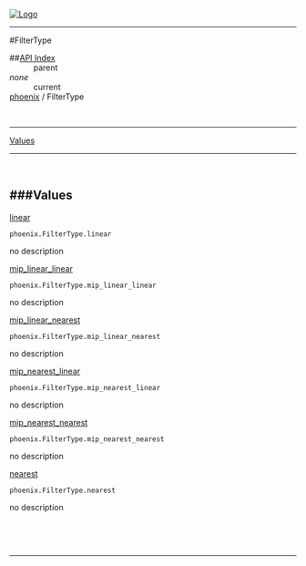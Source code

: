 
[![Logo](../../images/logo.png)](../../index.html)

---

#FilterType


##[API Index](../../api/index.html#phoenix)   
&emsp;&emsp;&emsp;parent    
_none_   
&emsp;&emsp;&emsp;current    
[phoenix](./) / FilterType

<br/>

---


[Values](#Values)   


---

&nbsp;   

<a class="lift" name="Values" ></a>
###Values   
---
<a class="lift" name="linear" href="#linear">linear</a>



`phoenix.FilterType.linear`

<span class="small_desc_flat"> no description </span>   

<a class="lift" name="mip_linear_linear" href="#mip_linear_linear">mip_linear_linear</a>



`phoenix.FilterType.mip_linear_linear`

<span class="small_desc_flat"> no description </span>   

<a class="lift" name="mip_linear_nearest" href="#mip_linear_nearest">mip_linear_nearest</a>



`phoenix.FilterType.mip_linear_nearest`

<span class="small_desc_flat"> no description </span>   

<a class="lift" name="mip_nearest_linear" href="#mip_nearest_linear">mip_nearest_linear</a>



`phoenix.FilterType.mip_nearest_linear`

<span class="small_desc_flat"> no description </span>   

<a class="lift" name="mip_nearest_nearest" href="#mip_nearest_nearest">mip_nearest_nearest</a>



`phoenix.FilterType.mip_nearest_nearest`

<span class="small_desc_flat"> no description </span>   

<a class="lift" name="nearest" href="#nearest">nearest</a>



`phoenix.FilterType.nearest`

<span class="small_desc_flat"> no description </span>   

&nbsp;   



&nbsp;
&nbsp;
&nbsp;

---  


&nbsp;   
&nbsp;   
